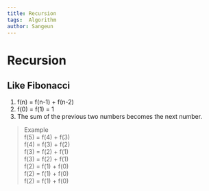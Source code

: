 ```yaml
---
title: Recursion
tags:  Algorithm 
author: Sangeun
---
```


# Recursion  
## Like Fibonacci  

1. f(n) = f(n-1) + f(n-2)  
2. f(0) = f(1) = 1  
3. The sum of the previous two numbers becomes the next number.  

> Example  
f(5) = f(4) + f(3)  
f(4) = f(3) + f(2)  
f(3) = f(2) + f(1)  
f(3) = f(2) + f(1)  
f(2) = f(1) + f(0)  
f(2) = f(1) + f(0)  
f(2) = f(1) + f(0)  
